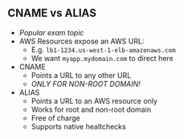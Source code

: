 CNAME vs ALIAS
--------------
- *Popular exam topic*
- AWS Resources expose an AWS URL:
    - E.g. `lb1-1234.us-west-1-elb-amazonaws.com`
    - We want `myapp.mydomain.com` to direct here
- CNAME
    - Points a URL to any other URL
    - *ONLY FOR NON-ROOT DOMAIN!*
- ALIAS
    - Points a URL to an AWS resource only
    - Works for root and non-root domain
    - Free of charge
    - Supports native healtchecks
